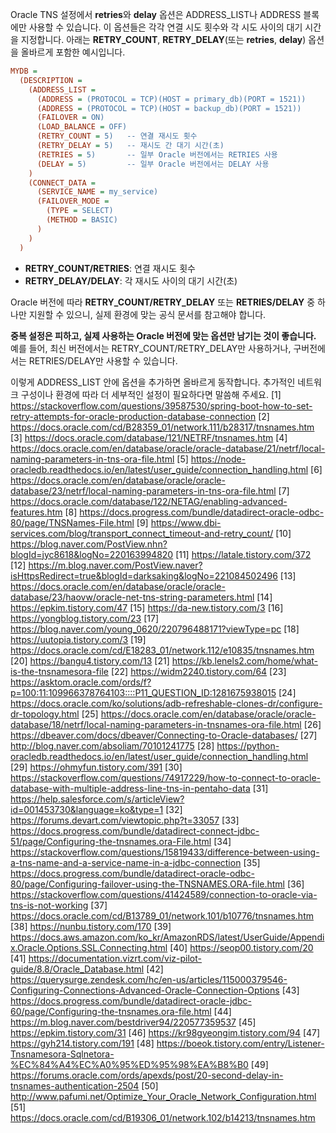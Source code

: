 Oracle TNS 설정에서 **retries**와 **delay** 옵션은 ADDRESS_LIST나 ADDRESS 블록에만 사용할 수 있습니다. 이 옵션들은 각각 연결 시도 횟수와 각 시도 사이의 대기 시간을 지정합니다. 아래는 **RETRY_COUNT**, **RETRY_DELAY**(또는 **retries**, **delay**) 옵션을 올바르게 포함한 예시입니다.

```ini
MYDB =
  (DESCRIPTION =
    (ADDRESS_LIST =
      (ADDRESS = (PROTOCOL = TCP)(HOST = primary_db)(PORT = 1521))
      (ADDRESS = (PROTOCOL = TCP)(HOST = backup_db)(PORT = 1521))
      (FAILOVER = ON)
      (LOAD_BALANCE = OFF)
      (RETRY_COUNT = 5)   -- 연결 재시도 횟수
      (RETRY_DELAY = 5)   -- 재시도 간 대기 시간(초)
      (RETRIES = 5)       -- 일부 Oracle 버전에서는 RETRIES 사용
      (DELAY = 5)         -- 일부 Oracle 버전에서는 DELAY 사용
    )
    (CONNECT_DATA =
      (SERVICE_NAME = my_service)
      (FAILOVER_MODE =
        (TYPE = SELECT)
        (METHOD = BASIC)
      )
    )
  )
```

- **RETRY_COUNT/RETRIES**: 연결 재시도 횟수
- **RETRY_DELAY/DELAY**: 각 재시도 사이의 대기 시간(초)

Oracle 버전에 따라 **RETRY_COUNT/RETRY_DELAY** 또는 **RETRIES/DELAY** 중 하나만 지원할 수 있으니, 실제 환경에 맞는 공식 문서를 참고해야 합니다.

**중복 설정은 피하고, 실제 사용하는 Oracle 버전에 맞는 옵션만 남기는 것이 좋습니다.** 예를 들어, 최신 버전에서는 RETRY_COUNT/RETRY_DELAY만 사용하거나, 구버전에서는 RETRIES/DELAY만 사용할 수 있습니다.

이렇게 ADDRESS_LIST 안에 옵션을 추가하면 올바르게 동작합니다. 추가적인 네트워크 구성이나 환경에 따라 더 세부적인 설정이 필요하다면 말씀해 주세요.
[1] https://stackoverflow.com/questions/39587530/spring-boot-how-to-set-retry-attempts-for-oracle-production-database-connection
[2] https://docs.oracle.com/cd/B28359_01/network.111/b28317/tnsnames.htm
[3] https://docs.oracle.com/database/121/NETRF/tnsnames.htm
[4] https://docs.oracle.com/en/database/oracle/oracle-database/21/netrf/local-naming-parameters-in-tns-ora-file.html
[5] https://node-oracledb.readthedocs.io/en/latest/user_guide/connection_handling.html
[6] https://docs.oracle.com/en/database/oracle/oracle-database/23/netrf/local-naming-parameters-in-tns-ora-file.html
[7] https://docs.oracle.com/database/122/NETAG/enabling-advanced-features.htm
[8] https://docs.progress.com/bundle/datadirect-oracle-odbc-80/page/TNSNames-File.html
[9] https://www.dbi-services.com/blog/transport_connect_timeout-and-retry_count/
[10] https://blog.naver.com/PostView.nhn?blogId=jyc8618&logNo=220163994820
[11] https://latale.tistory.com/372
[12] https://m.blog.naver.com/PostView.naver?isHttpsRedirect=true&blogId=darksaking&logNo=221084502496
[13] https://docs.oracle.com/en/database/oracle/oracle-database/23/haovw/oracle-net-tns-string-parameters.html
[14] https://epkim.tistory.com/47
[15] https://da-new.tistory.com/3
[16] https://yongblog.tistory.com/23
[17] https://blog.naver.com/young_0620/220796488171?viewType=pc
[18] https://uutopia.tistory.com/3
[19] https://docs.oracle.com/cd/E18283_01/network.112/e10835/tnsnames.htm
[20] https://bangu4.tistory.com/13
[21] https://kb.lenels2.com/home/what-is-the-tnsnamesora-file
[22] https://widm2240.tistory.com/64
[23] https://asktom.oracle.com/ords/f?p=100:11:109966378764103::::P11_QUESTION_ID:1281675938015
[24] https://docs.oracle.com/ko/solutions/adb-refreshable-clones-dr/configure-dr-topology.html
[25] https://docs.oracle.com/en/database/oracle/oracle-database/18/netrf/local-naming-parameters-in-tnsnames-ora-file.html
[26] https://dbeaver.com/docs/dbeaver/Connecting-to-Oracle-databases/
[27] http://blog.naver.com/absoliam/70101241775
[28] https://python-oracledb.readthedocs.io/en/latest/user_guide/connection_handling.html
[29] https://ohmyfun.tistory.com/391
[30] https://stackoverflow.com/questions/74917229/how-to-connect-to-oracle-database-with-multiple-address-line-tns-in-pentaho-data
[31] https://help.salesforce.com/s/articleView?id=001453730&language=ko&type=1
[32] https://forums.devart.com/viewtopic.php?t=33057
[33] https://docs.progress.com/bundle/datadirect-connect-jdbc-51/page/Configuring-the-tnsnames.ora-File.html
[34] https://stackoverflow.com/questions/15819433/difference-between-using-a-tns-name-and-a-service-name-in-a-jdbc-connection
[35] https://docs.progress.com/bundle/datadirect-oracle-odbc-80/page/Configuring-failover-using-the-TNSNAMES.ORA-file.html
[36] https://stackoverflow.com/questions/41424589/connection-to-oracle-via-tns-is-not-working
[37] https://docs.oracle.com/cd/B13789_01/network.101/b10776/tnsnames.htm
[38] https://nunbu.tistory.com/170
[39] https://docs.aws.amazon.com/ko_kr/AmazonRDS/latest/UserGuide/Appendix.Oracle.Options.SSL.Connecting.html
[40] https://seop00.tistory.com/20
[41] https://documentation.vizrt.com/viz-pilot-guide/8.8/Oracle_Database.html
[42] https://querysurge.zendesk.com/hc/en-us/articles/115000379546-Configuring-Connections-Advanced-Oracle-Connection-Options
[43] https://docs.progress.com/bundle/datadirect-oracle-jdbc-60/page/Configuring-the-tnsnames.ora-file.html
[44] https://m.blog.naver.com/bestdriver94/220577359537
[45] https://epkim.tistory.com/31
[46] https://kr98gyeongim.tistory.com/94
[47] https://gyh214.tistory.com/191
[48] https://boeok.tistory.com/entry/Listener-Tnsnamesora-Sqlnetora-%EC%84%A4%EC%A0%95%ED%95%98%EA%B8%B0
[49] https://forums.oracle.com/ords/apexds/post/20-second-delay-in-tnsnames-authentication-2504
[50] http://www.pafumi.net/Optimize_Your_Oracle_Network_Configuration.html
[51] https://docs.oracle.com/cd/B19306_01/network.102/b14213/tnsnames.htm
